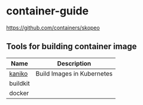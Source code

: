 # container-guide

https://github.com/containers/skopeo

## Tools for building container image

| Name | Description |
|---|---|
| [kaniko](https://github.com/GoogleContainerTools/kaniko}) | Build Images in Kubernetes |
| buildkit | |
| docker | |
